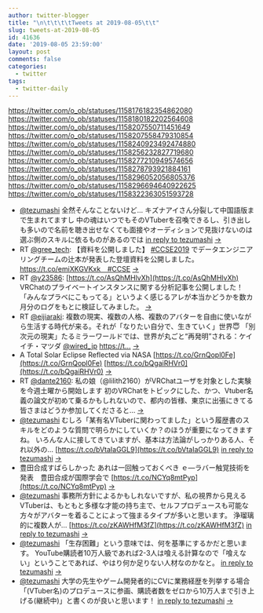 ```yaml
---
author: twitter-blogger
title: "\n\t\t\t\tTweets at 2019-08-05\t\t"
slug: tweets-at-2019-08-05
id: 41636
date: '2019-08-05 23:59:00'
layout: post
comments: false
categories:
  - twitter
tags:
  - twitter-daily
---
```


https://twitter.com/o_ob/statuses/1158176182354862080 https://twitter.com/o_ob/statuses/1158180182202564608 https://twitter.com/o_ob/statuses/1158207550711451649 https://twitter.com/o_ob/statuses/1158207558479310854 https://twitter.com/o_ob/statuses/1158240923492474880 https://twitter.com/o_ob/statuses/1158256232827719680 https://twitter.com/o_ob/statuses/1158277210949574656 https://twitter.com/o_ob/statuses/1158278793921884161 https://twitter.com/o_ob/statuses/1158296052056805376 https://twitter.com/o_ob/statuses/1158296694640922625 https://twitter.com/o_ob/statuses/1158322363051593728  

*   [@tezumashi](https://twitter.com/tezumashi) 全然そんなことないけど... キズナアイさん分裂して中国語版まで生まれてますし 中の魂はいつでもそのVTuberを召喚できるし、引き出しも多いので名前を聴き出せなくても面接やオーディションで見抜けないのは選ぶ側のスキルに依るものがあるのでは [in reply to tezumashi](https://twitter.com/tezumashi/statuses/1157883660915187712) [->](https://twitter.com/o_ob/statuses/1158176182354862080)
*   RT [@gree_tech](https://twitter.com/gree_tech): 【資料を公開しました】 [#CCSE2019](https://twitter.com/search?q=%23CCSE2019&src=hash) でデータエンジニアリングチームの辻本が発表した登壇資料を公開しました。https://t.co/emiXKGVKxk　#CCSE [->](https://twitter.com/o_ob/statuses/1158180182202564608)
*   RT [@y23586](https://twitter.com/y23586): [https://t.co/AsQhMHlvXh](https://t.co/AsQhMHlvXh) VRChatのプライベートインスタンスに関する分析記事を公開しました！「みんなプラベにこもってる」というよく感じるアレが本当かどうかを数カ月分のログをもとに検証してみました。 [->](https://twitter.com/o_ob/statuses/1158207550711451649)
*   RT [@eijiaraki](https://twitter.com/eijiaraki): 複数の現実、複数の人格、複数のアバターを自由に使いながら生活する時代が来る。それが「なりたい自分で、生きていく」世界😇 「別次元の現実」たるミラーワールドでは、世界が丸ごと“再発明”される：ケイイチ・マツダ [@wired_jp](https://twitter.com/wired_jp) [https://t…](https://t…) [->](https://twitter.com/o_ob/statuses/1158207558479310854)
*   A Total Solar Eclipse Reflected via NASA [https://t.co/GrnQopl0Fe](https://t.co/GrnQopl0Fe) [https://t.co/bQgaiRHVr0](https://t.co/bQgaiRHVr0) [->](https://twitter.com/o_ob/statuses/1158240923492474880)
*   RT [@dante2160](https://twitter.com/dante2160): 私の娘（@lilith2160）がVRChatユーザを対象とした実験を今週土曜から開始します 初のVRChatをトピックにした、かつ、Vtuber名義の論文が初めて乗るかもしれないので、都内の皆様、東京に出張にきてる皆さまはどうか参加してくださると… [->](https://twitter.com/o_ob/statuses/1158256232827719680)
*   [@tezumashi](https://twitter.com/tezumashi) むしろ「某有名VTuberに関わってました」という履歴書のスキルをどのような質問で明らかにしていくか？のほうが重要になってきますね。 いろんな人に接してきていますが、基本は方法論がしっかりある人、それ以外の… [https://t.co/bVtaIaGGL9](https://t.co/bVtaIaGGL9) [in reply to tezumashi](https://twitter.com/tezumashi/statuses/1158187712328810496) [->](https://twitter.com/o_ob/statuses/1158277210949574656)
*   豊田合成すばらしかった あれは一回触っておくべき ｅ―ラバー触覚技術を発表　豊田合成が国際学会で [https://t.co/NCYq8mtPyp](https://t.co/NCYq8mtPyp) [->](https://twitter.com/o_ob/statuses/1158278793921884161)
*   [@tezumashi](https://twitter.com/tezumashi) 事務所方針によるかもしれないですが、私の視界から見えるVTuberは、もともと多様な才能の持ち主で、セルフプロデュースも可能な方々がアバターを着ることによって強まるタイプが多いと思います。 浄瑠璃的に複数人が… [https://t.co/zKAWHfM3fZ](https://t.co/zKAWHfM3fZ) [in reply to tezumashi](https://twitter.com/tezumashi/statuses/1158287526798323712) [->](https://twitter.com/o_ob/statuses/1158296052056805376)
*   [@tezumashi](https://twitter.com/tezumashi) 「生存困難」という意味では、何を基準にするかだと思います。 YouTube購読者10万人級であれば2-3人は喰える計算なので「喰えない」ということであれば、やはり何か足りない人材なのかなと。 [in reply to tezumashi](https://twitter.com/tezumashi/statuses/1158287526798323712) [->](https://twitter.com/o_ob/statuses/1158296694640922625)
*   [@tezumashi](https://twitter.com/tezumashi) 大学の先生やゲーム開発者的にCVに業務経歴を列挙する場合「(VTuber名)のプロデュースに参画、購読者数をゼロから10万人まで引き上げる(継続中)」と書くのが良いと思います！ [in reply to tezumashi](https://twitter.com/tezumashi/statuses/1158297599192924160) [->](https://twitter.com/o_ob/statuses/1158322363051593728)